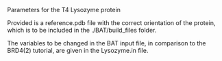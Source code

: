 Parameters for the T4 Lysozyme protein


Provided is a reference.pdb file with the correct orientation of the protein, which is to be included in the ./BAT/build_files folder.

The variables to be changed in the BAT input file, in comparison to the BRD4(2) tutorial, are given in the Lysozyme.in file.
